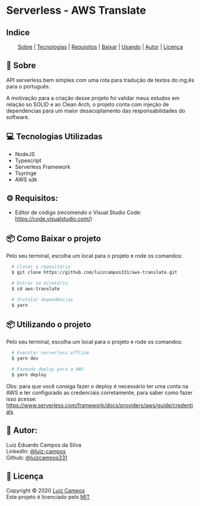 # Serverless - AWS Translate

## Indice
<p align="center">
  <a href="#bookmark-sobre">Sobre</a> |
  <a href="#computer-tecnologias-utilizadas">Tecnologias</a> |
  <a href="#gear-requisitos">Requisitos</a> |
  <a href="#package-como-baixar-o-projeto">Baixar</a> |
  <a href="#package-utilizando-o-projeto">Usando</a> |
  <a href="#bust_in_silhouette-autor">Autor</a> |
  <a href="#pencil-licença">Licença</a>
</p>

## :bookmark: Sobre
API serverless bem simples com uma rota para tradução de textos do ing;ês para o português.

A motivação para a criação desse projeto foi validar meus estudos em relação so SOLID e ao Clean Arch, o projeto conta com injeção de dependencias para um maior desacoplamento das responsabilidades do software.

## :computer: Tecnologias Utilizadas
- NodeJS
- Typescript
- Serverless Framework
- Tsyringe
- AWS sdk

## :gear: Requisitos:
- Editor de código (recomendo o Visual Studio Code: https://code.visualstudio.com/)

## :package: Como Baixar o projeto
Pelo seu terminal, escolha um local para o projeto e rode os comandos:
```bash
  # Clonar o repositório
  $ git clone https://github.com/luizcampos331/aws-translate.git

  # Entrar no diretório
  $ cd aws-translate

  # Instalar dependências
  $ yarn

```

## :package: Utilizando o projeto
Pelo seu terminal, escolha um local para o projeto e rode os comandos:
```bash
  # Executar serverless offline
  $ yarn dev

  # Fazendo deploy para a AWS
  $ yarn deploy

```

Obs: para que você consiga fazer o deploy é necessário ter uma conta na AWS e ter configurado as credenciais corretamente, para saber como fazer isso acesse: https://www.serverless.com/framework/docs/providers/aws/guide/credentials

## :bust_in_silhouette: Autor:
Luiz Eduardo Campos da Silva</br>
LinkedIn: <a href="https://www.linkedin.com/in/luiz-campos">@luiz-campos</a></br>
Github: <a href="https://www.github.com/luizcampos331">@luizcampos331</a>


## :pencil: Licença
Copyright © 2020 <a href="https://www.github.com/luizcampos331">Luiz Campos</a></br>
Este projeto é licenciado pelo <a href="LICENSE">MIT</a>
